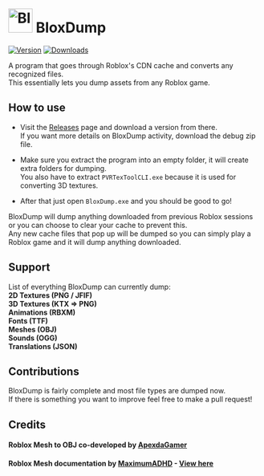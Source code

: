 # <img src="https://i.imgur.com/drqCT3O.png" alt="BloxRip" width="48"> BloxDump
[![Version](https://img.shields.io/github/v/release/EmK530/BloxDump?color=ff7700)](https://github.com/EmK530/BloxDump/releases/latest)
[![Downloads](https://img.shields.io/github/downloads/EmK530/BloxDump/total?color=0077ff)](https://github.com/EmK530/BloxDump/releases)

A program that goes through Roblox's CDN cache and converts any recognized files.<br>
This essentially lets you dump assets from any Roblox game.

## How to use
* Visit the [Releases](https://github.com/EmK530/BloxDump/releases) page and download a version from there.<br>
If you want more details on BloxDump activity, download the debug zip file.<br>

* Make sure you extract the program into an empty folder, it will create extra folders for dumping.<br>
You also have to extract `PVRTexToolCLI.exe` because it is used for converting 3D textures.<br>

* After that just open `BloxDump.exe` and you should be good to go!<br>

BloxDump will dump anything downloaded from previous Roblox sessions or you can choose to clear your cache to prevent this.<br>
Any new cache files that pop up will be dumped so you can simply play a Roblox game and it will dump anything downloaded.

## Support
List of everything BloxDump can currently dump:<br>
<b>2D Textures (PNG / JFIF)</b><br>
<b>3D Textures (KTX => PNG)</b><br>
<b>Animations (RBXM)</b><br>
<b>Fonts (TTF)</b><br>
<b>Meshes (OBJ)</b><br>
<b>Sounds (OGG)</b><br>
<b>Translations (JSON)</b><br>

## Contributions
BloxDump is fairly complete and most file types are dumped now.<br>If there is something you want to improve feel free to make a pull request!

## Credits
#### Roblox Mesh to OBJ co-developed by [ApexdaGamer](https://github.com/ApexdaGamer)
#### Roblox Mesh documentation by [MaximumADHD](https://github.com/MaximumADHD) - [View here](https://devforum.roblox.com/t/roblox-mesh-format/326114)
